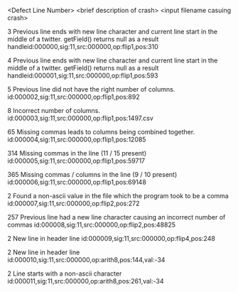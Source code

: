\<Defect Line Number\> \<brief description of crash\> \<input filename casuing crash\>

3   Previous line ends with new line character and current line start in the middle of a twitter. getField() returns null as a result    handleid:000000,sig:11,src:000000,op:flip1,pos:310

4   Previous line ends with new line character and current line start in the middle of a twitter. getField() returns null as a result    handleid:000001,sig:11,src:000000,op:flip1,pos:593

5   Previous line did not have the right number of columns. id:000002,sig:11,src:000000,op:flip1,pos:892

8   Incorrect number of columns.    id:000003,sig:11,src:000000,op:flip1,pos:1497.csv

65  Missing commas leads to columns being combined together.    id:000004,sig:11,src:000000,op:flip1,pos:12085

314     Missing commas in the line (11 / 15 present)     id:000005,sig:11,src:000000,op:flip1,pos:59717

365     Missing commas / columns in the line (9 / 10 present)   id:000006,sig:11,src:000000,op:flip1,pos:69148

2   Found a non-ascii value in the file   which the program took to be a comma   id:000007,sig:11,src:000000,op:flip2,pos:272

257     Previous line had a new line character causing an incorrect number of commas    id:000008,sig:11,src:000000,op:flip2,pos:48825

2   New line in header line     id:000009,sig:11,src:000000,op:flip4,pos:248

2   New line in header line     id:000010,sig:11,src:000000,op:arith8,pos:144,val:-34

2   Line starts with a non-ascii character  id:000011,sig:11,src:000000,op:arith8,pos:261,val:-34